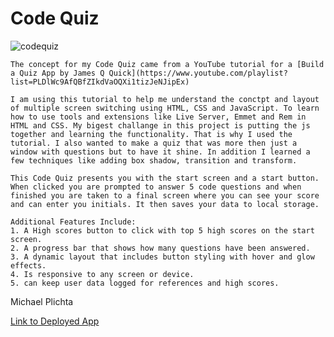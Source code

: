 # Code Quiz

![codequiz](https://user-images.githubusercontent.com/58678985/75116482-1f2cd800-5626-11ea-8bdc-1bc8252055af.png)

    The concept for my Code Quiz came from a YouTube tutorial for a [Build a Quiz App by James Q Quick](https://www.youtube.com/playlist?list=PLDlWc9AfQBfZIkdVaOQXi1tizJeNJipEx)

    I am using this tutorial to help me understand the conctpt and layout of multiple screen switching using HTML, CSS and JavaScript. To learn how to use tools and extensions like Live Server, Emmet and Rem in HTML and CSS. My bigest challange in this project is putting the js together and learning the functionality. That is why I used the tutorial. I also wanted to make a quiz that was more then just a window with questions but to have it shine. In addition I learned a few techniques like adding box shadow, transition and transform.  

    This Code Quiz presents you with the start screen and a start button. When clicked you are prompted to answer 5 code questions and when finished you are taken to a final screen where you can see your score and can enter you initials. It then saves your data to local storage. 

    Additional Features Include:
    1. A High scores button to click with top 5 high scores on the start screen.
    2. A progress bar that shows how many questions have been answered. 
    3. A dynamic layout that includes button styling with hover and glow effects.
    4. Is responsive to any screen or device. 
    5. can keep user data logged for references and high scores.

Michael Plichta

[Link to Deployed App](https://mekaleka.github.io/Code-Quiz/)
